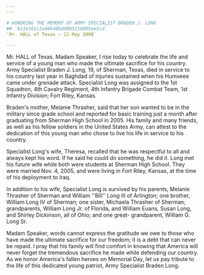 ```yaml
---
---

# HONORING THE MEMORY OF ARMY SPECIALIST BRADEN J. LONG
## `6116361c2a48b48bdd005210805ee5cd`
`Mr. HALL of Texas — 22 May 2008`

---
```



Mr. HALL of Texas. Madam Speaker, I rise today to celebrate the life 
and service of a young man who made the ultimate sacrifice for his 
country. Army Specialist Braden J. Long, 19, of Sherman, Texas, died in 
service to his country last year in Baghdad of injuries sustained when 
his Humveee came under grenade attack. Specialist Long was assigned to 
the 1st Squadron, 4th Cavalry Regiment, 4th Infantry Brigade Combat 
Team, 1st Infantry Division; Fort Riley, Kansas.

Braden's mother, Melanie Thrasher, said that her son wanted to be in 
the military since grade school and reported for basic training just a 
month after graduating from Sherman High School in 2005. His family and 
many friends, as well as his fellow soldiers in the United States Army, 
can attest to the dedication of this young man who chose to live his 
life in service to his country.

Specialist Long's wife, Theresa, recalled that he was respectful to 
all and always kept his word. If he said he could do something, he did 
it. Long met his future wife while both were students at Sherman High 
School. They were married Nov. 4, 2005, and were living in Fort Riley, 
Kansas, at the time of his deployment to Iraq.

In addition to his wife, Specialist Long is survived by his parents, 
Melanie Thrasher of Sherman and William ''Bill'' Long III of Arlington; 
one brother, William Long IV of Sherman; one sister, Michaela Thrasher 
of Sherman; grandparents, William Long Jr. of Florida, and William 
Euans, Susan Long, and Shirley Dickinson, all of Ohio; and one great-
grandparent, William G. Long Sr.

Madam Speaker, words cannot express the gratitude we owe to those who 
have made the ultimate sacrifice for our freedom; it is a debt that can 
never be repaid. I pray that his family will find comfort in knowing 
that America will never forget the tremendous sacrifice he made while 
defending our country. As we honor America's fallen heroes on Memorial 
Day, let us pay tribute to the life of this dedicated young patriot, 
Army Specialist Braden Long.
